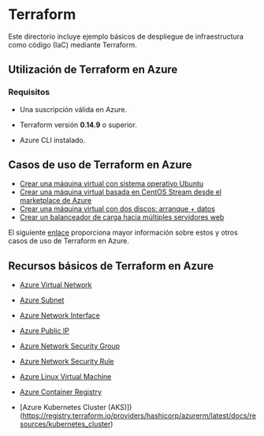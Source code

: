 # Terraform
Este directorio incluye ejemplo básicos de despliegue de infraestructura como código (IaC) mediante Terraform.

## Utilización de Terraform en Azure

### Requisitos

* Una suscripción válida en Azure.

* Terraform versión **0.14.9** o superior.

* Azure CLI instalado.

## Casos de uso de Terraform en Azure

* [Crear una máquina virtual con sistema operativo Ubuntu](ejemplos/azurerm/vm_ubuntu)
* [Crear una máquina virtual basada en CentOS Stream desde el marketplace de Azure](ejemplos/azurerm/vm_centos_stream)
* [Crear una máquina virtual con dos discos: arranque + datos](ejemplos/azurerm/multiples_discos)
* [Crear un balanceador de carga hacia múltiples servidores web](ejemplos/azurerm/balanceador)


El siguiente [enlace](https://registry.terraform.io/providers/hashicorp/azurerm/latest/docs/resources/linux_virtual_machine) proporciona mayor información sobre estos y otros casos de uso de Terraform en Azure.

## Recursos básicos de Terraform en Azure

* [Azure Virtual Network](https://registry.terraform.io/providers/hashicorp/azurerm/latest/docs/resources/virtual_network)

* [Azure Subnet](https://registry.terraform.io/providers/hashicorp/azurerm/latest/docs/resources/subnet)

* [Azure Network Interface](https://registry.terraform.io/providers/hashicorp/azurerm/latest/docs/resources/network_interface)

* [Azure Public IP](https://registry.terraform.io/providers/hashicorp/azurerm/latest/docs/resources/public_ip)

* [Azure Network Security Group](https://registry.terraform.io/providers/hashicorp/azurerm/latest/docs/resources/network_security_group)

* [Azure Network Security Rule](https://registry.terraform.io/providers/hashicorp/azurerm/latest/docs/resources/network_security_rule)

* [Azure Linux Virtual Machine](https://registry.terraform.io/providers/hashicorp/azurerm/latest/docs/resources/linux_virtual_machine)

* [Azure Container Registry](https://registry.terraform.io/providers/hashicorp/azurerm/latest/docs/resources/container_registry)

* [Azure Kubernetes Cluster (AKS)])(https://registry.terraform.io/providers/hashicorp/azurerm/latest/docs/resources/kubernetes_cluster)
